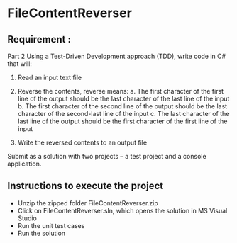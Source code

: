 # FileContentReverser

## Requirement :

Part 2
Using a Test-Driven Development approach (TDD), write code in C# that will:
1. Read an input text file
2. Reverse the contents, reverse means:
a. The first character of the first line of the output should be the last character of the last
line of the input
b. The first character of the second line of the output should be the last character of the
second-last line of the input
c. The last character of the last line of the output should be the first character of the first
line of the input

3. Write the reversed contents to an output file

Submit as a solution with two projects – a test project and a console application.

## Instructions to execute the project

* Unzip the zipped folder FileContentReverser.zip
* Click on FileContentReverser.sln, which opens the solution in MS Visual Studio
* Run the unit test cases
* Run the solution

